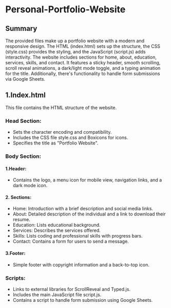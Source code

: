 # Personal-Portfolio-Website

## Summary
The provided files make up a portfolio website with a modern and responsive design. The HTML (index.html) sets up the structure, the CSS (style.css) provides the styling, and the JavaScript (script.js) adds interactivity. The website includes sections for home, about, education, services, skills, and contact. It features a sticky header, smooth scrolling, scroll reveal animations, a dark/light mode toggle, and a typing animation for the title. Additionally, there's functionality to handle form submissions via Google Sheets.


## 1.Index.html
This file contains the HTML structure of the website.

### Head Section:
* Sets the character encoding and compatibility.
* Includes the CSS file style.css and Boxicons for icons.
* Specifies the title as "Portfolio Website".

### Body Section:

#### 1.Header:
* Contains the logo, a menu icon for mobile view, navigation links, and a dark mode icon.
#### 2. Sections:
* Home: Introduction with a brief description and social media links.
* About: Detailed description of the individual and a link to download their resume.
* Education: Lists educational background.
* Services: Describes the services offered.
* Skills: Lists coding and professional skills with progress bars.
* Contact: Contains a form for users to send a message.
#### 3.Footer: 
* Simple footer with copyright information and a back-to-top icon.

### Scripts:
* Links to external libraries for ScrollReveal and Typed.js.
* Includes the main JavaScript file script.js.
* Contains a script to handle form submission using Google Sheets.
